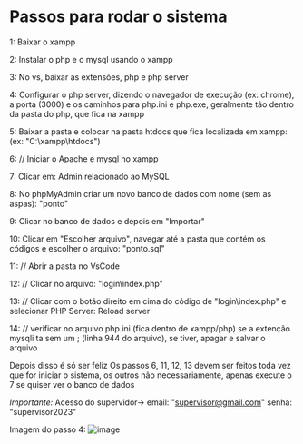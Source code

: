 # Passos para rodar o sistema

1: Baixar o xampp 

2: Instalar o php e o mysql usando o xampp

3: No vs, baixar as extensões,  php e php server

4: Configurar o php server, dizendo o navegador de execução (ex: chrome), a porta (3000) e os caminhos para php.ini e php.exe, geralmente tão dentro da pasta do php, que fica na xampp

5: Baixar a pasta e colocar na pasta htdocs que fica localizada em xampp: (ex: "C:\xampp\htdocs")

6: // Iniciar o Apache e mysql no xampp

7: Clicar em: Admin relacionado ao MySQL

8: No phpMyAdmin criar um novo banco de dados com nome (sem as aspas): "ponto"

9: Clicar no banco de dados e depois em "Importar"

10: Clicar em "Escolher arquivo", navegar até a pasta que contém os códigos e escolher o arquivo: "ponto.sql"

11: // Abrir a pasta no VsCode

12: // Clicar no arquivo: "login\index.php"

13: // Clicar com o botão direito em cima do código de "login\index.php" e selecionar PHP Server: Reload server

14: // verificar no arquivo php.ini (fica dentro de xampp/php) se a extenção mysqli ta sem um ; (linha 944 do arquivo), se tiver, apagar e salvar o arquivo

Depois disso é só ser feliz
Os passos 6, 11, 12, 13 devem ser feitos toda vez que for iniciar o sistema, os outros não necessariamente, apenas
execute o 7 se quiser ver o banco de dados

*Importante:* Acesso do supervidor-> email: "supervisor@gmail.com" senha: "supervisor2023"

Imagem do passo 4:
![image](https://github.com/Gustavohonoras/Sistemna_de_ponto_include/assets/108849824/5958ba1a-9fa3-42bc-90e7-5ef7ebe3ff21)
